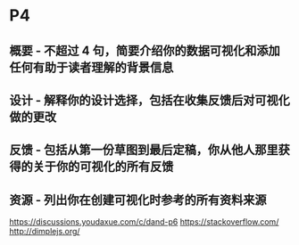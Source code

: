 # P4
## 概要 - 不超过 4 句，简要介绍你的数据可视化和添加任何有助于读者理解的背景信息
## 设计 - 解释你的设计选择，包括在收集反馈后对可视化做的更改
## 反馈 - 包括从第一份草图到最后定稿，你从他人那里获得的关于你的可视化的所有反馈
## 资源 - 列出你在创建可视化时参考的所有资料来源
https://discussions.youdaxue.com/c/dand-p6
https://stackoverflow.com/
http://dimplejs.org/
